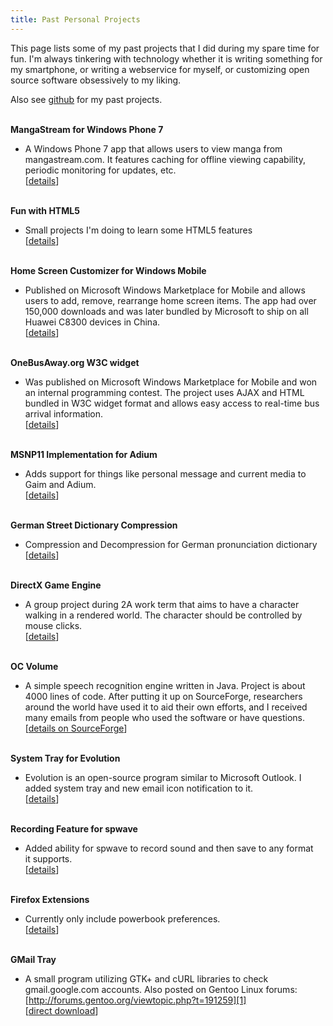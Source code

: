 ```yaml
---
title: Past Personal Projects
---
```

This page lists some of my past projects that I did during my spare time for
fun. I'm always tinkering with technology whether it is writing something for
my smartphone, or writing a webservice for myself, or customizing open source
software obsessively to my liking.

Also see [github][3] for my past projects.

&nbsp;  
**MangaStream for Windows Phone 7**

- A Windows Phone 7 app that allows users to view manga from mangastream.com.
  It features caching for offline viewing capability, periodic monitoring for
  updates, etc.  
  [[details](/mangastream-for-windows-phone-7/)]

&nbsp;  
**Fun with HTML5**

- Small projects I'm doing to learn some HTML5 features  
  [[details](/html5prj/)]

&nbsp;  
**Home Screen Customizer for Windows Mobile**

- Published on Microsoft Windows Marketplace for Mobile and allows users to
  add, remove, rearrange home screen items. The app had over 150,000 downloads
  and was later bundled by Microsoft to ship on all Huawei C8300 devices in
  China.  
  [[details](/home-screen-customizer-for-windows-mobile/)]

&nbsp;  
**OneBusAway.org W3C widget**

- Was published on Microsoft Windows Marketplace for Mobile and won an internal
  programming contest. The project uses AJAX and HTML bundled in W3C widget
  format and allows easy access to real-time bus arrival information.  
  [[details](/onebusaway-org-w3c-widget/)]

&nbsp;  
**MSNP11 Implementation for Adium**

- Adds support for things like personal message and current media to Gaim and
  Adium.  
  [[details](/msnp11-implementation-for-adium/)]

&nbsp;  
**German Street Dictionary Compression**

- Compression and Decompression for German pronunciation dictionary  
  [[details](/german-street-dictionary-compression/)]

&nbsp;  
**DirectX Game Engine**

- A group project during 2A work term that aims to have a character walking in
  a rendered world. The character should be controlled by mouse clicks.  
  [[details](/directx-game-engine/)]

&nbsp;  
**OC Volume**

- A simple speech recognition engine written in Java. Project is about 4000
  lines of code. After putting it up on SourceForge, researchers around the
  world have used it to aid their own efforts, and I received many emails from
  people who used the software or have questions.
  [[details on SourceForge](http://ocvolume.sf.net/)]

&nbsp;  
**System Tray for Evolution**

- Evolution is an open-source program similar to Microsoft Outlook. I added
  system tray and new email icon notification to it.  
  [[details](/system-tray-for-evolution/)]

&nbsp;  
**Recording Feature for spwave**

- Added ability for spwave to record sound and then save to any format
  it supports.  
  [[details](/recording-feature-for-spwave/)]

&nbsp;  
**Firefox Extensions**

- Currently only include powerbook preferences.  
  [[details](/firefox-extensions/)]

&nbsp;  
**GMail Tray**

- A small program utilizing GTK+ and cURL libraries to check gmail.google.com
  accounts. Also posted on Gentoo Linux forums:
  [http://forums.gentoo.org/viewtopic.php?t=191259][1]  
  [[direct download][2]]

  [1]: http://forums.gentoo.org/viewtopic.php?t=191259
  [2]: /files/gentoo/gmailtray.tar.gz
  [3]: http://github.com/dannysu/

